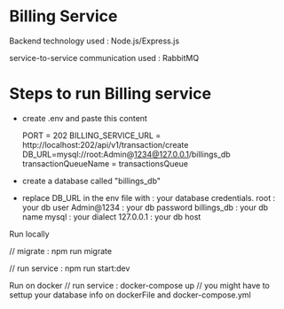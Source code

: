 # Billing Service

Backend technology used : Node.js/Express.js

service-to-service communication used : RabbitMQ

# Steps to run Billing service 

- create .env and paste this content

	PORT = 202
	BILLING_SERVICE_URL = http://localhost:202/api/v1/transaction/create
	DB_URL=mysql://root:Admin@1234@127.0.0.1/billings_db
	transactionQueueName = transactionsQueue

- create a database called "billings_db"
- replace DB_URL in the env file with : your database credentials.
  root : your db user
  Admin@1234 : your db password
  billings_db : your db name
  mysql : your dialect
  127.0.0.1 : your db host

Run locally

// migrate : npm run migrate

// run service : npm run start:dev

Run on docker
// run service : docker-compose up
// you might have to settup your database info on dockerFile and docker-compose.yml
